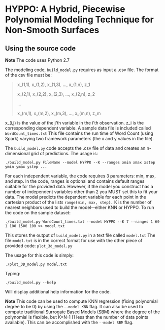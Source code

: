 # HYPPO: A Hybrid, Piecewise Polynomial Modeling Technique for Non-Smooth Surfaces

## Using the source code

**Note** The code uses Python 2.7

The modeling code, `build_model.py` requires as input a .csv file.
The format of the csv file must be:

> x\_(1,1), x\_(1,2), x\_(1,3), ..., x\_(1,n), z\_1
>
> x\_(2,1), x\_(2,2), x\_(2,3), ..., x\_(2,n), z\_2
>
> ...
>
> x\_(m,1), x\_(m,2), x\_(m,3), ..., x\_(m,n), z\_m

x\_(i,j) is the value of the j'th variable in the i'th observation.
z\_i is the corresponding dependent variable.  A sample data file is included called `WordCount_times.txt`
This file contains the run time of Word Count (using Spark) varying two framework parameters
(the x and y values in the file).

The `build_model.py` code accepts the .csv file of data and creates an n-dimensional grid of predictions.
The usage is:

`./build_model.py FileName --model HYPPO --K --ranges xmin xmax xstep ymin ymax ystep ...`

For each independent variable, the code requires 3 parameters: min, max, and step.
In the code, ranges is optional and contains default ranges suitable for the provided data.
However, if the model you construct has a number of independent variables other than 2 you MUST
set this to fit your data.  The model predicts the dependent variable for each point in the
cartesian product of the lists `range(min, max, step).`  K is the number of nearest neighbors
used to build the model--either KNN or HYPPO.
To run the code on the sample dataset:

`./build_model.py WordCount_times.txt --model HYPPO --K 7 --ranges 1 60 1 100 1500 100 >> model.txt`

This stores the output of `build_model.py` in a text file called `model.txt`
The file `model.txt` is in the correct format for use with the other piece of provided code: `plot_3d_model.py`

The usage for this code is simply:

`./plot_3D_model.py model.txt`

Typing:

`./build_model.py --help`

Will display additional help information for the code.

**Note** This code can be used to compute KNN regression (fixing polynomial degree to be 0) by
using the `--model KNN` flag.  It can also be used to compute traditional Surrogate Based Models
(SBM) where the degree of the polynomial is flexible, but K=N-1 (1 less than the number of data
points available).  This can be accomplished with the `--model SBM` flag.
